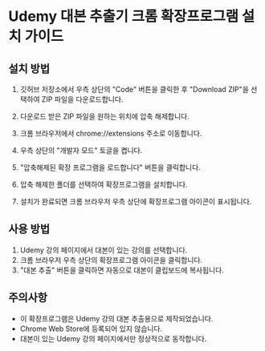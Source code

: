 # Udemy 대본 추출기 크롬 확장프로그램 설치 가이드

## 설치 방법
1. 깃허브 저장소에서 우측 상단의 "Code" 버튼을 클릭한 후 "Download ZIP"을 선택하여 ZIP 파일을 다운로드합니다.

2. 다운로드 받은 ZIP 파일을 원하는 위치에 압축 해제합니다.

3. 크롬 브라우저에서 chrome://extensions 주소로 이동합니다.

4. 우측 상단의 "개발자 모드" 토글을 켭니다.

5. "압축해제된 확장 프로그램을 로드합니다" 버튼을 클릭합니다.

6. 압축 해제한 폴더를 선택하여 확장프로그램을 설치합니다.

7. 설치가 완료되면 크롬 브라우저 우측 상단에 확장프로그램 아이콘이 표시됩니다.

## 사용 방법
1. Udemy 강의 페이지에서 대본이 있는 강의를 선택합니다.
2. 크롬 브라우저 우측 상단의 확장프로그램 아이콘을 클릭합니다.
3. "대본 추출" 버튼을 클릭하면 자동으로 대본이 클립보드에 복사됩니다.

## 주의사항
- 이 확장프로그램은 Udemy 강의 대본 추출용으로 제작되었습니다.
- Chrome Web Store에 등록되어 있지 않습니다.
- 대본이 있는 Udemy 강의 페이지에서만 정상적으로 동작합니다.